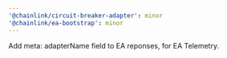 ```yaml
---
'@chainlink/circuit-breaker-adapter': minor
'@chainlink/ea-bootstrap': minor
---
```


Add meta: adapterName field to EA reponses, for EA Telemetry.
